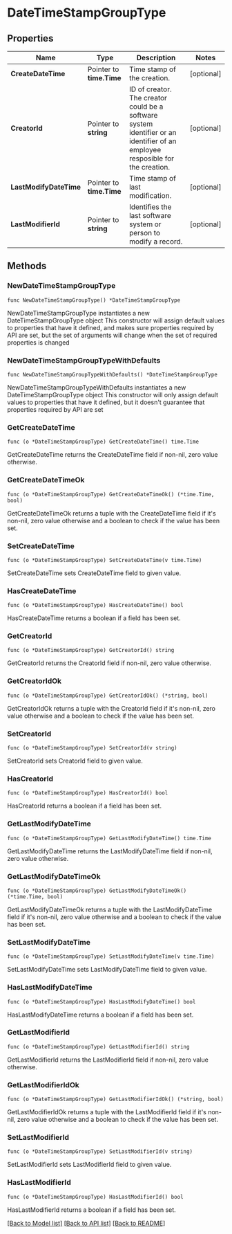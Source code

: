 # DateTimeStampGroupType

## Properties

Name | Type | Description | Notes
------------ | ------------- | ------------- | -------------
**CreateDateTime** | Pointer to **time.Time** | Time stamp of the creation. | [optional] 
**CreatorId** | Pointer to **string** | ID of creator. The creator could be a software system identifier or an identifier of an employee resposible for the creation. | [optional] 
**LastModifyDateTime** | Pointer to **time.Time** | Time stamp of last modification. | [optional] 
**LastModifierId** | Pointer to **string** | Identifies the last software system or person to modify a record. | [optional] 

## Methods

### NewDateTimeStampGroupType

`func NewDateTimeStampGroupType() *DateTimeStampGroupType`

NewDateTimeStampGroupType instantiates a new DateTimeStampGroupType object
This constructor will assign default values to properties that have it defined,
and makes sure properties required by API are set, but the set of arguments
will change when the set of required properties is changed

### NewDateTimeStampGroupTypeWithDefaults

`func NewDateTimeStampGroupTypeWithDefaults() *DateTimeStampGroupType`

NewDateTimeStampGroupTypeWithDefaults instantiates a new DateTimeStampGroupType object
This constructor will only assign default values to properties that have it defined,
but it doesn't guarantee that properties required by API are set

### GetCreateDateTime

`func (o *DateTimeStampGroupType) GetCreateDateTime() time.Time`

GetCreateDateTime returns the CreateDateTime field if non-nil, zero value otherwise.

### GetCreateDateTimeOk

`func (o *DateTimeStampGroupType) GetCreateDateTimeOk() (*time.Time, bool)`

GetCreateDateTimeOk returns a tuple with the CreateDateTime field if it's non-nil, zero value otherwise
and a boolean to check if the value has been set.

### SetCreateDateTime

`func (o *DateTimeStampGroupType) SetCreateDateTime(v time.Time)`

SetCreateDateTime sets CreateDateTime field to given value.

### HasCreateDateTime

`func (o *DateTimeStampGroupType) HasCreateDateTime() bool`

HasCreateDateTime returns a boolean if a field has been set.

### GetCreatorId

`func (o *DateTimeStampGroupType) GetCreatorId() string`

GetCreatorId returns the CreatorId field if non-nil, zero value otherwise.

### GetCreatorIdOk

`func (o *DateTimeStampGroupType) GetCreatorIdOk() (*string, bool)`

GetCreatorIdOk returns a tuple with the CreatorId field if it's non-nil, zero value otherwise
and a boolean to check if the value has been set.

### SetCreatorId

`func (o *DateTimeStampGroupType) SetCreatorId(v string)`

SetCreatorId sets CreatorId field to given value.

### HasCreatorId

`func (o *DateTimeStampGroupType) HasCreatorId() bool`

HasCreatorId returns a boolean if a field has been set.

### GetLastModifyDateTime

`func (o *DateTimeStampGroupType) GetLastModifyDateTime() time.Time`

GetLastModifyDateTime returns the LastModifyDateTime field if non-nil, zero value otherwise.

### GetLastModifyDateTimeOk

`func (o *DateTimeStampGroupType) GetLastModifyDateTimeOk() (*time.Time, bool)`

GetLastModifyDateTimeOk returns a tuple with the LastModifyDateTime field if it's non-nil, zero value otherwise
and a boolean to check if the value has been set.

### SetLastModifyDateTime

`func (o *DateTimeStampGroupType) SetLastModifyDateTime(v time.Time)`

SetLastModifyDateTime sets LastModifyDateTime field to given value.

### HasLastModifyDateTime

`func (o *DateTimeStampGroupType) HasLastModifyDateTime() bool`

HasLastModifyDateTime returns a boolean if a field has been set.

### GetLastModifierId

`func (o *DateTimeStampGroupType) GetLastModifierId() string`

GetLastModifierId returns the LastModifierId field if non-nil, zero value otherwise.

### GetLastModifierIdOk

`func (o *DateTimeStampGroupType) GetLastModifierIdOk() (*string, bool)`

GetLastModifierIdOk returns a tuple with the LastModifierId field if it's non-nil, zero value otherwise
and a boolean to check if the value has been set.

### SetLastModifierId

`func (o *DateTimeStampGroupType) SetLastModifierId(v string)`

SetLastModifierId sets LastModifierId field to given value.

### HasLastModifierId

`func (o *DateTimeStampGroupType) HasLastModifierId() bool`

HasLastModifierId returns a boolean if a field has been set.


[[Back to Model list]](../README.md#documentation-for-models) [[Back to API list]](../README.md#documentation-for-api-endpoints) [[Back to README]](../README.md)



